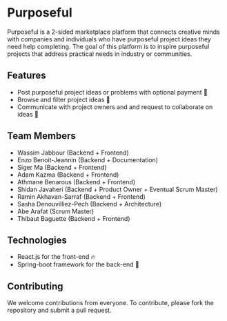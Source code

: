 # Purposeful

Purposeful is a 2-sided marketplace platform that connects creative minds with companies and individuals who have purposeful project ideas they need help completing. The goal of this platform is to inspire purposeful projects that address practical needs in industry or communities.

## Features
- Post purposeful project ideas or problems with optional payment 🧠
- Browse and filter project ideas 📘
- Communicate with project owners and and request to collaborate on ideas 🤝

## Team Members
- Wassim Jabbour (Backend + Frontend)
- Enzo Benoit-Jeannin (Backend + Documentation)
- Siger Ma (Backend + Frontend)
- Adam Kazma (Backend + Frontend)
- Athmane Benarous (Backend + Frontend)
- Shidan Javaheri (Backend + Product Owner + Eventual Scrum Master)
- Ramin Akhavan-Sarraf (Backend + Frontend)
- Sasha Denouvilliez-Pech (Backend + Architecture)
- Abe Arafat (Scrum Master)
- Thibaut Baguette (Backend + Frontend)

## Technologies
- React.js for the front-end 🔥
- Spring-boot framework for the back-end 🌴

## Contributing
We welcome contributions from everyone. To contribute, please fork the repository and submit a pull request.

